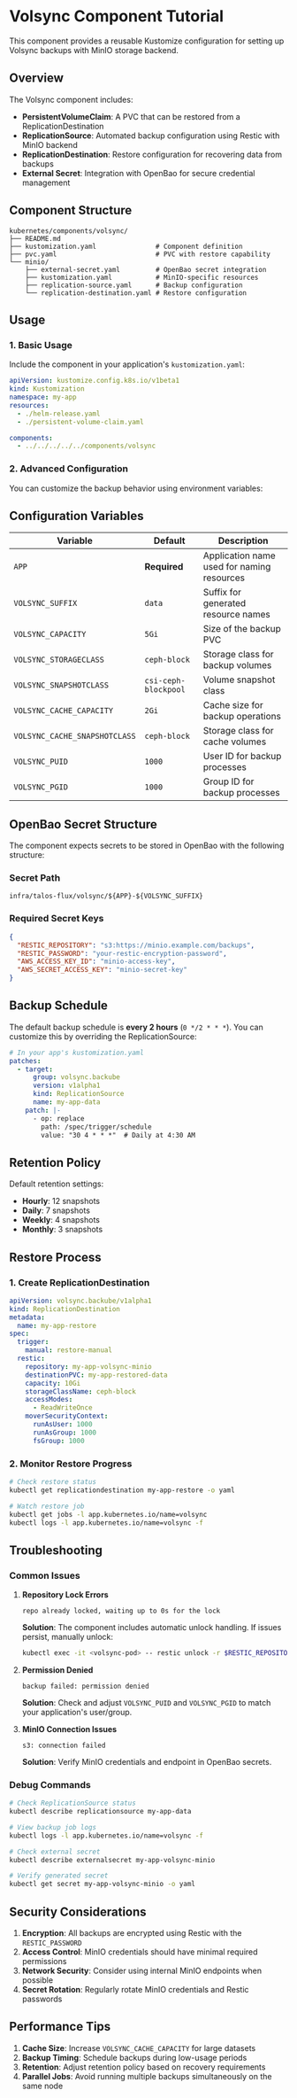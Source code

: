# Volsync Component Tutorial

This component provides a reusable Kustomize configuration for setting up Volsync backups with MinIO storage backend.

## Overview

The Volsync component includes:

- **PersistentVolumeClaim**: A PVC that can be restored from a ReplicationDestination
- **ReplicationSource**: Automated backup configuration using Restic with MinIO backend
- **ReplicationDestination**: Restore configuration for recovering data from backups
- **External Secret**: Integration with OpenBao for secure credential management

## Component Structure

```text
kubernetes/components/volsync/
├── README.md
├── kustomization.yaml               # Component definition
├── pvc.yaml                         # PVC with restore capability
└── minio/
    ├── external-secret.yaml         # OpenBao secret integration
    ├── kustomization.yaml           # MinIO-specific resources
    ├── replication-source.yaml      # Backup configuration
    └── replication-destination.yaml # Restore configuration
```

## Usage

### 1. Basic Usage

Include the component in your application's `kustomization.yaml`:

```yaml
apiVersion: kustomize.config.k8s.io/v1beta1
kind: Kustomization
namespace: my-app
resources:
  - ./helm-release.yaml
  - ./persistent-volume-claim.yaml

components:
  - ../../../../../components/volsync
```

### 2. Advanced Configuration

You can customize the backup behavior using environment variables:

## Configuration Variables

| Variable                      | Default              | Description                                |
| ----------------------------- | -------------------- | ------------------------------------------ |
| `APP`                         | **Required**         | Application name used for naming resources |
| `VOLSYNC_SUFFIX`              | `data`               | Suffix for generated resource names        |
| `VOLSYNC_CAPACITY`            | `5Gi`                | Size of the backup PVC                     |
| `VOLSYNC_STORAGECLASS`        | `ceph-block`         | Storage class for backup volumes           |
| `VOLSYNC_SNAPSHOTCLASS`       | `csi-ceph-blockpool` | Volume snapshot class                      |
| `VOLSYNC_CACHE_CAPACITY`      | `2Gi`                | Cache size for backup operations           |
| `VOLSYNC_CACHE_SNAPSHOTCLASS` | `ceph-block`         | Storage class for cache volumes            |
| `VOLSYNC_PUID`                | `1000`               | User ID for backup processes               |
| `VOLSYNC_PGID`                | `1000`               | Group ID for backup processes              |

## OpenBao Secret Structure

The component expects secrets to be stored in OpenBao with the following structure:

### Secret Path

```text
infra/talos-flux/volsync/${APP}-${VOLSYNC_SUFFIX}
```

### Required Secret Keys

```json
{
  "RESTIC_REPOSITORY": "s3:https://minio.example.com/backups",
  "RESTIC_PASSWORD": "your-restic-encryption-password",
  "AWS_ACCESS_KEY_ID": "minio-access-key",
  "AWS_SECRET_ACCESS_KEY": "minio-secret-key"
}
```

## Backup Schedule

The default backup schedule is **every 2 hours** (`0 */2 * * *`). You can customize this by overriding the ReplicationSource:

```yaml
# In your app's kustomization.yaml
patches:
  - target:
      group: volsync.backube
      version: v1alpha1
      kind: ReplicationSource
      name: my-app-data
    patch: |-
      - op: replace
        path: /spec/trigger/schedule
        value: "30 4 * * *"  # Daily at 4:30 AM
```

## Retention Policy

Default retention settings:

- **Hourly**: 12 snapshots
- **Daily**: 7 snapshots
- **Weekly**: 4 snapshots
- **Monthly**: 3 snapshots

## Restore Process

### 1. Create ReplicationDestination

```yaml
apiVersion: volsync.backube/v1alpha1
kind: ReplicationDestination
metadata:
  name: my-app-restore
spec:
  trigger:
    manual: restore-manual
  restic:
    repository: my-app-volsync-minio
    destinationPVC: my-app-restored-data
    capacity: 10Gi
    storageClassName: ceph-block
    accessModes:
      - ReadWriteOnce
    moverSecurityContext:
      runAsUser: 1000
      runAsGroup: 1000
      fsGroup: 1000
```

### 2. Monitor Restore Progress

```bash
# Check restore status
kubectl get replicationdestination my-app-restore -o yaml

# Watch restore job
kubectl get jobs -l app.kubernetes.io/name=volsync
kubectl logs -l app.kubernetes.io/name=volsync -f
```

## Troubleshooting

### Common Issues

1. **Repository Lock Errors**

   ```text
   repo already locked, waiting up to 0s for the lock
   ```

   **Solution**: The component includes automatic unlock handling. If issues persist, manually unlock:

   ```bash
   kubectl exec -it <volsync-pod> -- restic unlock -r $RESTIC_REPOSITORY
   ```

2. **Permission Denied**

   ```text
   backup failed: permission denied
   ```

   **Solution**: Check and adjust `VOLSYNC_PUID` and `VOLSYNC_PGID` to match your application's user/group.

3. **MinIO Connection Issues**

   ```text
   s3: connection failed
   ```

   **Solution**: Verify MinIO credentials and endpoint in OpenBao secrets.

### Debug Commands

```bash
# Check ReplicationSource status
kubectl describe replicationsource my-app-data

# View backup job logs
kubectl logs -l app.kubernetes.io/name=volsync -f

# Check external secret
kubectl describe externalsecret my-app-volsync-minio

# Verify generated secret
kubectl get secret my-app-volsync-minio -o yaml
```

## Security Considerations

1. **Encryption**: All backups are encrypted using Restic with the `RESTIC_PASSWORD`
2. **Access Control**: MinIO credentials should have minimal required permissions
3. **Network Security**: Consider using internal MinIO endpoints when possible
4. **Secret Rotation**: Regularly rotate MinIO credentials and Restic passwords

## Performance Tips

1. **Cache Size**: Increase `VOLSYNC_CACHE_CAPACITY` for large datasets
2. **Backup Timing**: Schedule backups during low-usage periods
3. **Retention**: Adjust retention policy based on recovery requirements
4. **Parallel Jobs**: Avoid running multiple backups simultaneously on the same node
